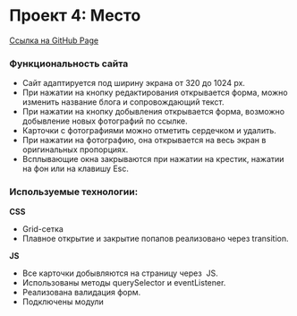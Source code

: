 # Проект 4: Место
[Ссылка на GitHub Page](https://infeda.github.io/mesto/)

### Функциональность сайта

* Сайт адаптируется под ширину экрана от 320 до 1024 px.
* При нажатии на кнопку редактирования открывается форма, можно изменить название блога и сопровождающий текст.
* При нажатии на кнопку добывления открывается форма, возможно добывление новых фотографий по ссылке.
* Карточки с фотографиями можно отметить сердечком и удалить.
* При нажатии на фотографию, она открывается на весь экран в оригинальных пропорциях.
* Всплывающие окна закрываются при нажатии на крестик, нажатии на фон или на клавишу Esc.

### Используемые технологии:

**CSS**

* Grid-сетка
* Плавное открытие и закрытие попапов реализовано через transition.

**JS**

* Все карточки добывляются на страницу через  JS.
* Использованы методы querySelector и eventListener.
* Реализована валидация форм.
* Подключены модули